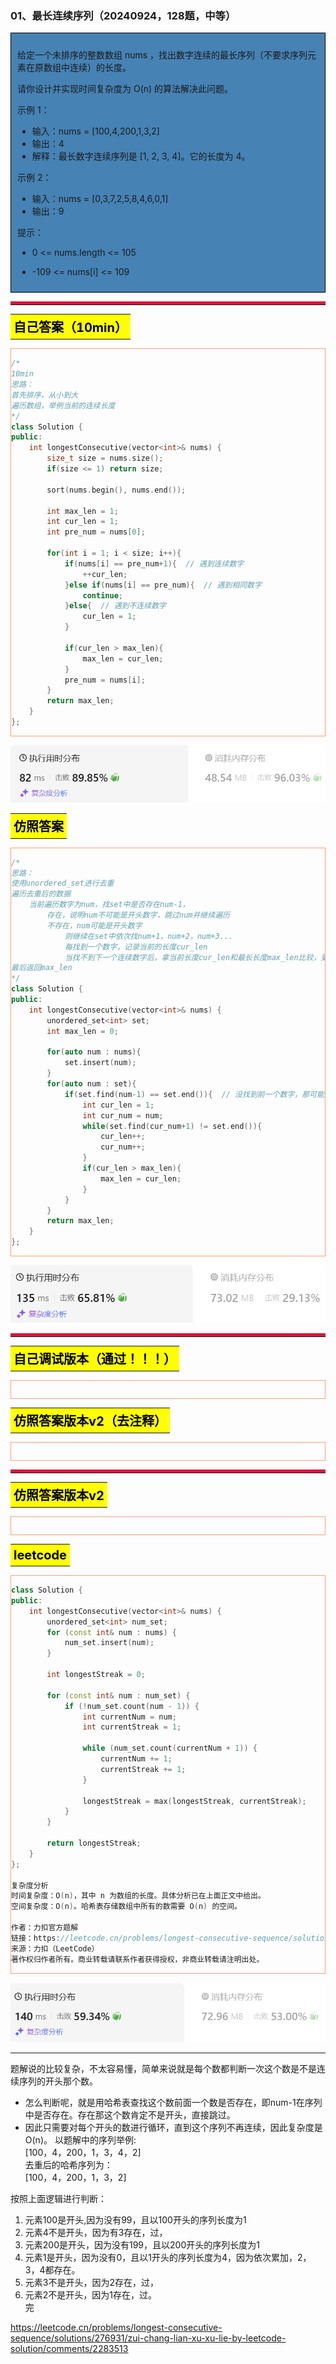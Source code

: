 ### 01、最长连续序列（20240924，128题，中等）
<div style="border: 1px solid black; padding: 10px; background-color: SteelBlue;">

给定一个未排序的整数数组 nums ，找出数字连续的最长序列（不要求序列元素在原数组中连续）的长度。

请你设计并实现时间复杂度为 O(n) 的算法解决此问题。

 

示例 1：

- 输入：nums = [100,4,200,1,3,2]
- 输出：4
- 解释：最长数字连续序列是 [1, 2, 3, 4]。它的长度为 4。

示例 2：

- 输入：nums = [0,3,7,2,5,8,4,6,0,1]
- 输出：9
 

提示：

- 0 <= nums.length <= 105
- -109 <= nums[i] <= 109

  </p>
</div>

<hr style="border-top: 5px solid #DC143C;">
<table>
  <tr>
    <td bgcolor="Yellow" style="padding: 5px; border: 0px solid black;">
      <span style="font-weight: bold; font-size: 20px;color: black;">
      自己答案（10min）
      </span>
    </td>
  </tr>
</table>
<div style="padding: 0px; border: 1.5px solid LightSalmon; margin-bottom: 10px;">

```C++ {.line-numbers}
/*
10min
思路：
首先排序，从小到大
遍历数组，举例当前的连续长度
*/
class Solution {
public:
    int longestConsecutive(vector<int>& nums) {
        size_t size = nums.size();
        if(size <= 1) return size;

        sort(nums.begin(), nums.end());

        int max_len = 1;
        int cur_len = 1;
        int pre_num = nums[0];

        for(int i = 1; i < size; i++){
            if(nums[i] == pre_num+1){  // 遇到连续数字
                ++cur_len;
            }else if(nums[i] == pre_num){  // 遇到相同数字
                continue;
            }else{  // 遇到不连续数字
                cur_len = 1;
            }

            if(cur_len > max_len){
                max_len = cur_len;
            }
            pre_num = nums[i];
        }
        return max_len;
    }
};
```

</div>

![alt text](image/9c39ca5f69dff595bc24ed93e760834.png)

<table>
  <tr>
    <td bgcolor="Yellow" style="padding: 5px; border: 0px solid black;">
      <span style="font-weight: bold; font-size: 20px;color: black;">
      仿照答案 
      </span>
    </td>
  </tr>
</table>

<div style="padding: 0px; border: 1.5px solid LightSalmon; margin-bottom: 10px">

```C++ {.line-numbers}
/*
思路：
使用unordered_set进行去重
遍历去重后的数据
    当前遍历数字为num，找set中是否存在num-1，
        存在，说明num不可能是开头数字，跳过num并继续遍历
        不存在，num可能是开头数字
            则继续在set中依次找num+1，num+2，num+3...
            每找到一个数字，记录当前的长度cur_len
            当找不到下一个连续数字后，拿当前长度cur_len和最长长度max_len比较，更新max_len
最后返回max_len
*/
class Solution {
public:
    int longestConsecutive(vector<int>& nums) {
        unordered_set<int> set;
        int max_len = 0;

        for(auto num : nums){
            set.insert(num);
        }
        for(auto num : set){
            if(set.find(num-1) == set.end()){  // 没找到前一个数字，那可能是开头
                int cur_len = 1;
                int cur_num = num;
                while(set.find(cur_num+1) != set.end()){
                    cur_len++;
                    cur_num++;
                }
                if(cur_len > max_len){
                    max_len = cur_len;
                }
            }
        }
        return max_len;
    }
};
```
</div>

![alt text](image/4bed2eb293923fed4f15a3fed73ca6b.png)

<hr style="border-top: 5px solid #DC143C;">

<table>
  <tr>
    <td bgcolor="Yellow" style="padding: 5px; border: 0px solid black;">
      <span style="font-weight: bold; font-size: 20px;color: black;">
      自己调试版本（通过！！！）
      </span>
    </td>
  </tr>
</table>

<div style="padding: 0px; border: 1.5px solid LightSalmon; margin-bottom: 10px">

```C++ {.line-numbers}


```
</div>

<table>
  <tr>
    <td bgcolor="Yellow" style="padding: 5px; border: 0px solid black;">
      <span style="font-weight: bold; font-size: 20px;color: black;">
      仿照答案版本v2（去注释）
      </span>
    </td>
  </tr>
</table>

<div style="padding: 0px; border: 1.5px solid LightSalmon; margin-bottom: 10px">

```C++ {.line-numbers}


```
</div>

<hr style="border-top: 5px solid #DC143C;">

<table>
  <tr>
    <td bgcolor="Yellow" style="padding: 5px; border: 0px solid black;">
      <span style="font-weight: bold; font-size: 20px;color: black;">
      仿照答案版本v2
      </span>
    </td>
  </tr>
</table>

<div style="padding: 0px; border: 1.5px solid LightSalmon; margin-bottom: 10px">

```C++ {.line-numbers}


```
</div>

<table>
  <tr>
    <td bgcolor="Yellow" style="padding: 5px; border: 0px solid black;">
      <span style="font-weight: bold; font-size: 20px;color: black;">
      leetcode
      </span>
    </td>
  </tr>
</table>

<div style="padding: 0px; border: 1.5px solid LightSalmon; margin-bottom: 10px">

```C++ {.line-numbers}
class Solution {
public:
    int longestConsecutive(vector<int>& nums) {
        unordered_set<int> num_set;
        for (const int& num : nums) {
            num_set.insert(num);
        }

        int longestStreak = 0;

        for (const int& num : num_set) {
            if (!num_set.count(num - 1)) {
                int currentNum = num;
                int currentStreak = 1;

                while (num_set.count(currentNum + 1)) {
                    currentNum += 1;
                    currentStreak += 1;
                }

                longestStreak = max(longestStreak, currentStreak);
            }
        }

        return longestStreak;           
    }
};

复杂度分析
时间复杂度：O(n)，其中 n 为数组的长度。具体分析已在上面正文中给出。
空间复杂度：O(n)。哈希表存储数组中所有的数需要 O(n) 的空间。

作者：力扣官方题解
链接：https://leetcode.cn/problems/longest-consecutive-sequence/solutions/276931/zui-chang-lian-xu-xu-lie-by-leetcode-solution/
来源：力扣（LeetCode）
著作权归作者所有。商业转载请联系作者获得授权，非商业转载请注明出处。
```
</div>

![alt text](image/b3024daa2623da966132da03845ba06.png)

---

题解说的比较复杂，不太容易懂，简单来说就是每个数都判断一次这个数是不是连续序列的开头那个数。

- 怎么判断呢，就是用哈希表查找这个数前面一个数是否存在，即num-1在序列中是否存在。存在那这个数肯定不是开头，直接跳过。
- 因此只需要对每个开头的数进行循环，直到这个序列不再连续，因此复杂度是O(n)。 以题解中的序列举例:  
[100，4，200，1，3，4，2]  
去重后的哈希序列为：  
[100，4，200，1，3，2]  

按照上面逻辑进行判断：

1. 元素100是开头,因为没有99，且以100开头的序列长度为1  
2. 元素4不是开头，因为有3存在，过，  
3. 元素200是开头，因为没有199，且以200开头的序列长度为1  
4. 元素1是开头，因为没有0，且以1开头的序列长度为4，因为依次累加，2，3，4都存在。  
5. 元素3不是开头，因为2存在，过，  
6. 元素2不是开头，因为1存在，过。  
完

https://leetcode.cn/problems/longest-consecutive-sequence/solutions/276931/zui-chang-lian-xu-xu-lie-by-leetcode-solution/comments/2283513
